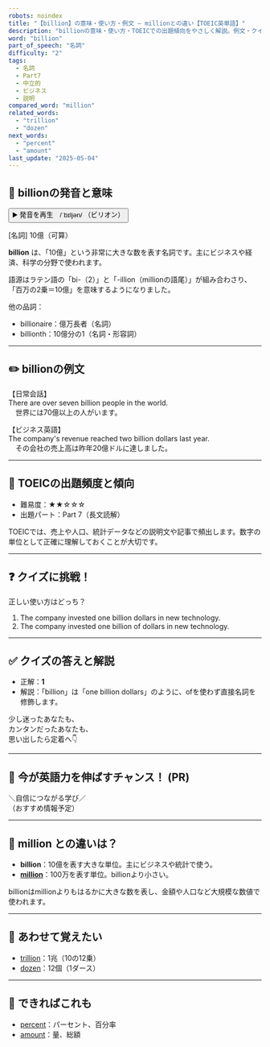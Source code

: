 ```yaml
---
robots: noindex
title: "【billion】の意味・使い方・例文 ― millionとの違い【TOEIC英単語】"
description: "billionの意味・使い方・TOEICでの出題傾向をやさしく解説。例文・クイズ付きでmillionとの違いもわかりやすく学べます。"
word: "billion"
part_of_speech: "名詞"
difficulty: "2"
tags:
  - 名詞
  - Part7
  - 中立的
  - ビジネス
  - 説明
compared_word: "million"
related_words:
  - "trillion"
  - "dozen"
next_words:
  - "percent"
  - "amount"
last_update: "2025-05-04"
---
```


## 🔰 billionの発音と意味

<button class="play-audio" onclick="playTTS('billion')">
  <span class="play-audio-main">
    ▶️ 発音を再生　/ˈbɪljən/
  </span>
  <span class="play-audio-sub">
    （ビリオン）
  </span>
</button>

[名詞] 10億（可算）

**billion** は、「10億」という非常に大きな数を表す名詞です。主にビジネスや経済、科学の分野で使われます。

語源はラテン語の「bi-（2）」と「-illion（millionの語尾）」が組み合わさり、「百万の2乗＝10億」を意味するようになりました。

他の品詞：  
- billionaire：億万長者（名詞）
- billionth：10億分の1（名詞・形容詞）

---

## ✏️ billionの例文

【日常会話】  
There are over seven billion people in the world.  
　世界には70億以上の人がいます。

【ビジネス英語】  
The company's revenue reached two billion dollars last year.  
　その会社の売上高は昨年20億ドルに達しました。

---

## 🎯 TOEICの出題頻度と傾向

- 難易度：★★☆☆☆
- 出題パート：Part 7（長文読解）

TOEICでは、売上や人口、統計データなどの説明文や記事で頻出します。数字の単位として正確に理解しておくことが大切です。

---

## ❓ クイズに挑戦！

正しい使い方はどっち？

1. The company invested one billion dollars in new technology.  
2. The company invested one billion of dollars in new technology.

---

## ✅ クイズの答えと解説

- 正解：**1**
- 解説：「billion」は「one billion dollars」のように、ofを使わず直接名詞を修飾します。

少し迷ったあなたも、  
カンタンだったあなたも、  
思い出したら定着へ👇️

---

## 🚀 今が英語力を伸ばすチャンス！ (PR)

<div class="info-center">
＼自信につながる学び／<br>  
（おすすめ情報予定）
</div>

---

## 🤔  million との違いは？

- **billion**：10億を表す大きな単位。主にビジネスや統計で使う。
- **[million](/word/million)**：100万を表す単位。billionより小さい。

billionはmillionよりもはるかに大きな数を表し、金額や人口など大規模な数値で使われます。

---

## 🧩 あわせて覚えたい

- [trillion](/word/trillion)：1兆（10の12乗）
- [dozen](/word/dozen)：12個（1ダース）

---

## 📖 できればこれも

- [percent](/word/percent)：パーセント、百分率
- [amount](/word/amount)：量、総額

<!-- cvid: aid12_bid18 -->

